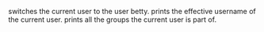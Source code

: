 switches the current user to the user betty.
prints the effective username of the current user.
prints all the groups the current user is part of.
